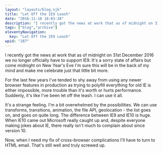```yaml
---
layout: "layouts/blog.njk"
title: "Let Off the IE9 Leash"
date: "2016-11-18 18:03:38"
description: "I recently got the news at work that as of midnight on 31st December 2016 we no longer officially have to support IE9"
tags: ["blog","archive"]
eleventyNavigation:
  key: "Let Off the IE9 Leash"
wpid: "287"
---
```

I recently got the news at work that as of midnight on 31st December 2016 we no longer officially have to support IE9. It's a sorry state of affairs but come midnight on New Year's Eve I'm sure this will be in the back of my mind and make me celebrate just that little bit more.

For the last few years I've tended to shy away from using any newer browser features in production as trying to polyfill everything for old IE is either impossible, more trouble than it's worth or hurts performance. Suddenly, it's like I've been let off the leash. I can use it all.

It's a strange feeling. I'm a bit overwhelmed by the possibilities. We can use transforms, transitions, animation, the file API, geolocation - the list goes on, and goes on quite long. The difference between IE9 and IE10 is huge. When IE10 came out Microsoft really caught up and, despite everyone making jokes about IE, there really isn't much to complain about since version 10.

Now, when I need my fix of cross-browser complications I'll have to turn to HTML email. That's still well and truly screwed up.